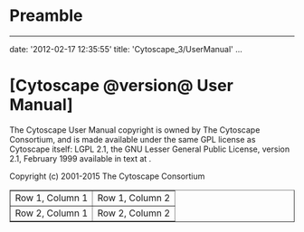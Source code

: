 Preamble
========


---
date: '2012-02-17 12:35:55'
title: 'Cytoscape\_3/UserManual'
...

<a name="TitlePage"></a>
[Cytoscape @version@ User Manual] 
====================================================================================================================

The Cytoscape User Manual copyright is owned by The Cytoscape
Consortium, and is made available under the same GPL license as
Cytoscape itself: LGPL 2.1, the GNU Lesser General Public License,
version 2.1, February 1999 available in text at
[](http://www.gnu.org/licenses/lgpl-2.1.html).

Copyright (c) 2001-2015 The Cytoscape Consortium

<table border="1">
<tr>
<td>Row 1, Column 1</td>
<td>Row 1, Column 2</td>
</tr>
<tr>
<td>Row 2, Column 1</td>
<td>Row 2, Column 2</td>
</tr>
</table>

